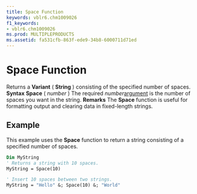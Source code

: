 ```yaml
---
title: Space Function
keywords: vblr6.chm1009026
f1_keywords:
- vblr6.chm1009026
ms.prod: MULTIPLEPRODUCTS
ms.assetid: fa531cfb-863f-ede9-34b8-6000711d71ed
---
```



# Space Function



Returns a  **Variant** ( **String** ) consisting of the specified number of spaces.
 **Syntax**
 **Space** ( _number_ )
The required  _number_[argument](vbe-glossary.md) is the number of spaces you want in the string.
 **Remarks**
The  **Space** function is useful for formatting output and clearing data in fixed-length strings.

## Example

This example uses the  **Space** function to return a string consisting of a specified number of spaces.


```vb
Dim MyString
' Returns a string with 10 spaces.
MyString = Space(10)

' Insert 10 spaces between two strings.
MyString = "Hello" &; Space(10) &; "World"


```


